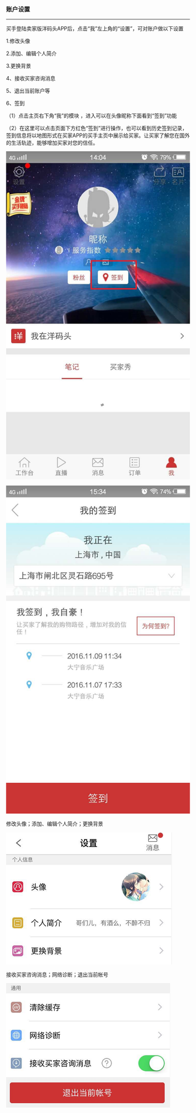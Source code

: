 ### 账户设置

---

买手登陆卖家版洋码头APP后，点击“我”左上角的“设置”，可对账户做以下设置

  1.修改头像

  2.添加、编辑个人简介

  3.更换背景

  4、接收买家咨询消息

  5、退出当前账户等

  6、签到

  （1）点击主页右下角“我”的模块 ，进入可以在头像昵称下面看到“签到”功能

  （2）在这里可以点击页面下方红色“签到”进行操作，也可以看到历史签到记录，签到信息将以地图形式在买家APP的买手主页中展示给买家。让买家了解您在国外的生活轨迹，能够增加买家对您的信任。

  ![](/sellerapp/images/zhsz_1.jpg)

  ![](/sellerapp/images/zhsz_1_1.jpg)

  修改头像；添加、编辑个人简介；更换背景

  ![](/sellerapp/images/zhsz_2.jpg)

  接收买家咨询消息；网络诊断；退出当前帐号

  ![](/sellerapp/images/zhsz_3.jpg)




